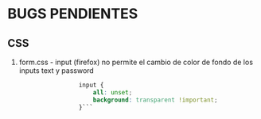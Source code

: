 # BUGS PENDIENTES
## CSS
1. form.css - input (firefox) no permite el cambio de color de fondo de los inputs text y password
```css
                    input {
                        all: unset;
                        background: transparent !important;
                    }```

